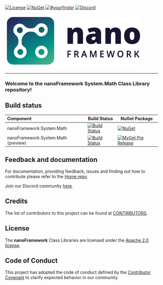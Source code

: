 [![License](https://img.shields.io/badge/License-Apache%202.0-blue.svg)](https://github.com/nanoframework/Home/blob/master/LICENSE) [![NuGet](https://img.shields.io/nuget/dt/nanoFramework.System.Math.svg)]() [![#yourfirstpr](https://img.shields.io/badge/first--timers--only-friendly-blue.svg)](https://github.com/nanoframework/Home/blob/master/CONTRIBUTING.md) [![Discord](https://img.shields.io/discord/478725473862549535.svg)](https://discord.gg/gCyBu8T)


![nanoFramework logo](https://github.com/nanoframework/Home/blob/master/resources/logo/nanoFramework-repo-logo.png)

-----

### Welcome to the **nanoFramework** System.Math Class Library repository!


## Build status

| Component | Build Status | NuGet Package |
|:-|---|---|
| nanoFramework.System.Math | [![Build Status](https://dev.azure.com/nanoframework/nanoFramework.System.Math/_apis/build/status/nanoframework.lib-nanoFramework.System.Math?branchName=develop)](https://dev.azure.com/nanoframework/nanoFramework.System.Math/_build/latest?definitionId=10?branchName=master) | [![NuGet](https://img.shields.io/nuget/v/nanoFramework.System.Math.svg)](https://www.nuget.org/packages/nanoFramework.System.Math/)  |
| nanoFramework.System.Math (preview) | [![Build Status](https://dev.azure.com/nanoframework/nanoFramework.System.Math/_apis/build/status/nanoframework.lib-nanoFramework.System.Math?branchName=develop)](https://dev.azure.com/nanoframework/nanoFramework.System.Math/_build/latest?definitionId=10?branchName=develop) | [![MyGet Pre Release](https://img.shields.io/myget/nanoframework-dev/vpre/nanoFramework.System.Math.svg)](https://www.myget.org/feed/nanoframework-dev/package/nuget/nanoFramework.System.Math) |


## Feedback and documentation

For documentation, providing feedback, issues and finding out how to contribute please refer to the [Home repo](https://github.com/nanoframework/Home).

Join our Discord community [here](https://discord.gg/gCyBu8T).


## Credits

The list of contributors to this project can be found at [CONTRIBUTORS](https://github.com/nanoframework/Home/blob/master/CONTRIBUTORS.md).


## License

The **nanoFramework** Class Libraries are licensed under the [Apache 2.0 license](http://www.apache.org/licenses/LICENSE-2.0).


## Code of Conduct
This project has adopted the code of conduct defined by the [Contributor Covenant](http://contributor-covenant.org/)
to clarify expected behavior in our community.
